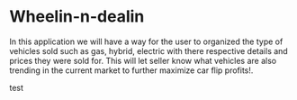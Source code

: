 # Wheelin-n-dealin
In this application we will have a way for the user to organized the type of vehicles sold such as gas, hybrid, electric with there respective details and prices they were sold for.  This will let seller know what vehicles are also trending in the current market to further maximize car flip profits!.

test
